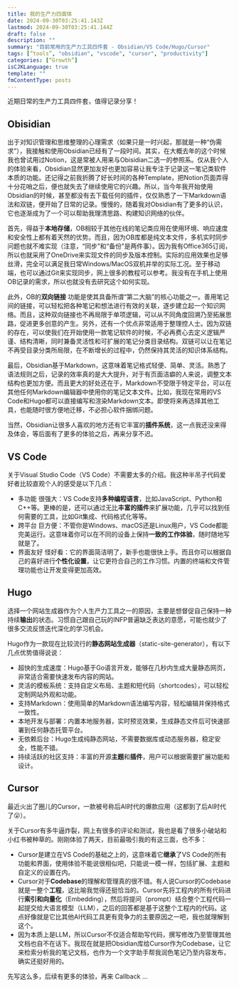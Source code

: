 ```yaml
---
title: 我的生产力四面体
date: 2024-09-30T03:25:41.143Z
lastmod: 2024-09-30T03:25:41.144Z
draft: false
description: ""
summary: "目前常用的生产力工具四件套 - Obsidian/VS Code/Hugo/Cursor"
tags: [“tools”, "obsidian", "vscode", "cursor", "productivity"]
categories: [“Growth”]
isCJKLanguage: true
template: ""
fmContentType: posts
---
```


近期日常的生产力工具四件套，值得记录分享！

## **Obisidian**

出于对知识管理和思维整理的心理需求（如果只是一时兴起，那就是一种“伪需求”），我接触和使用Obsidian已经有了一段时间。其实，在大概去年的这个时候我也曾试用过Notion，这是常被人用来与Obisidian二选一的参照系。仅从我个人的体验来看，Obsidian显然更加友好也更加容易让我专注于记录这一笔记类软件本质的功能。还记得之前我折腾了好长时间的各种Template，把Notion页面弄得十分花哨之后，便也就失去了继续使用它的兴趣。所以，当今年我开始使用Obsidian的时候，甚至都没有去下载任何的插件，仅仅熟悉了一下Markdown语法和双链，便开始了日常的记录。慢慢的，随着我对Obsidian有了更多的认识，它也逐渐成为了一个可以帮助我理清思路、构建知识网络的伙伴。

首先，得益于**本地存储**，OB相较于其他在线的笔记类应用在使用环境、响应速度和安全性上都有着天然的优势。而且，因为OB库都是纯文本文件，多机实时同步问题也就不难实现（注意，“同步”和“备份”是两件事）。因为我有Office365订阅，所以也就采用了OneDrive来实现文件的同步及版本控制。实际的应用效果也足够丝滑，完全可以满足我日常Windows/MacOS双机并举的实际工况。至于移动端，也可以通过Git来实现同步，网上很多的教程可以参考。我没有在手机上使用OB记录的需求，所以也就没有去研究这个如何实现。

此外，OB的**双向链接** 功能是使其具备所谓“第二大脑”的核心功能之一。善用笔记间的链接，可以轻松把各种笔记和想法进行有效的关联，逐步建立起一个知识网络。而且，这种双向链接也不再局限于单项逻辑，可以从不同角度回溯乃至拓展思路，促进更多创意的产生。另外，还有一个优点非常适用于整理控人士。因为双链的存在，可以使我们在开始使用一款笔记软件的时候，不必再费心去定义逻辑严谨、结构清晰，同时兼备灵活性和可扩展的笔记分类目录结构。双链可以让在笔记不再受目录分类所局限，在不断增长的过程中，仍然保持其灵活的知识体系结构。

最后，Obsidian基于Markdown，这意味着笔记格式轻便、简单、灵活。熟悉了语法规则之后，记录的效率真的是大大提升，对于有页面洁癖的人来说，调整文本结构也更加方便。而且更大的好处还在于，Markdown不受限于特定平台，可以在其他任何Markdown编辑器中使用你的笔记文本文件。比如，我现在常用的VS Code和Hugo都可以直接编写和渲染Markdown文本。即使将来再选择其他工具，也能随时很方便地迁移，不必担心软件捆绑问题。

当然，Obsidian让很多人喜欢的地方还有它丰富的**插件系统**，这一点我还没来得及体会，等后面有了更多的体验之后，再来分享不迟。

## **VS Code**

关于Visual Studio Code（VS Code）不需要太多的介绍。我这种半吊子代码爱好者比较直观个人的感受是以下几点：

- 多功能 很强大：VS Code支持**多种编程语言**，比如JavaScript、Python和C++等。更棒的是，还可以通过无比**丰富的插件**来扩展功能，几乎可以找到任何需要的工具，比如Git集成、代码格式化等等。
- 跨平台 巨方便：不管你是Windows、macOS还是Linux用户，VS Code都能完美运行。这意味着你可以在不同的设备上保持**一致的工作体验**，随时随地写就是了。
- 界面友好 怪好看：它的界面简洁明了，新手也能很快上手。而且你可以根据自己的喜好进行**个性化设置**，让它更符合自己的工作习惯。内置的终端和文件管理功能也让开发变得更加高效。

## **Hugo**

选择一个网站生成器作为个人生产力工具之一的原因，主要是想督促自己保持一种持续**输出**的状态。习惯自己跟自己玩的INFP普遍缺乏表达的意愿，可能也就少了很多交流反馈迭代深化的学习机会。

Hugo作为一款现在比较流行的**静态网站生成器**（static-site-generator），有以下几点优势值得说说：

- 超快的生成速度：Hugo基于Go语言开发，能够在几秒内生成大量静态网页，非常适合需要快速发布内容的网站。
- 灵活的模板系统：支持自定义布局、主题和短代码（shortcodes），可以轻松定制网站外观和功能。
- 支持Markdown：使用简单的Markdown语法编写内容，轻松编辑并保持格式一致性。
- 本地开发与部署：内置本地服务器，实时预览效果，生成静态文件后可快速部署到任何静态托管平台。
- 无依赖后台：Hugo生成纯静态网站，不需要数据库或动态服务器，稳定安全，性能不错。
- 持续活跃的社区支持：丰富的开源**主题**和**插件**，用户可以根据需要扩展功能和设计。

## **Cursor**

最近火出了圈儿的Cursor，一款被号称后AI时代的爆款应用（这都到了后AI时代了:open_mouth:）。

关于Cursor有多牛逼炸裂，网上有很多的评论和测试，我也是看了很多小破站和小红书被种草的。刚刚体验了两天，目前最吸引我的有这三面，也不多：

- Cursor是建立在VS Code的基础之上的，这意味着它**继承**了VS Code的所有功能和界面，使用体验不能说很相似吧，只能说一模一样，包括扩展、主题和自定义的设置在内。
- Cursor对于**Codebase**的理解和管理真的很不错。有人说Cursor的Codebase就是一整个**工程**，这比喻我觉得还挺恰当的。Cursor先将工程内的所有代码进行**索引和向量化**（Embedding），然后将提问（prompt）结合整个工程代码一起提交给大语言模型（LLM），之后的回答都是基于这整个工程内的代码。这点好像就是它比其他AI代码工具更有竞争力的主要原因之一吧，我也就理解到这个。
- 因为本质上是LLM，所以Cursor不仅适合帮助写代码，撰写修改乃至管理其他文档也自不在话下。我现在就是把Obsidian库给Cursor作为Codebase，让它来检索分析我的笔记文档，也作为一个文字助手帮我润色笔记乃至内容发布，确实还挺好用的。

先写这么多，后续有更多的体验，再来 Callback ...
